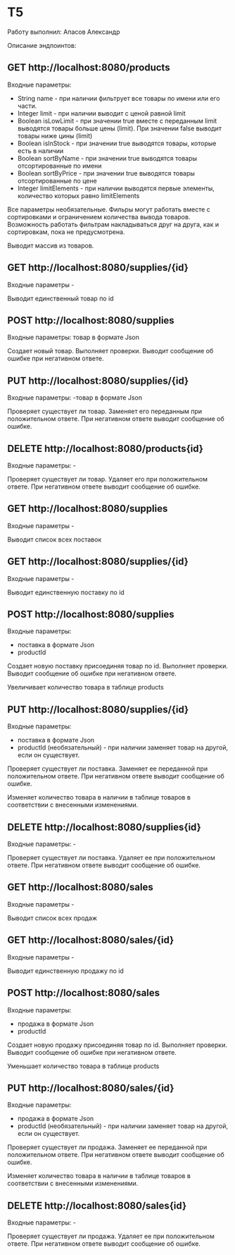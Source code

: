 # T5

Работу выполнил: Апасов Александр

Описание эндпоинтов:
## GET http://localhost:8080/products
Входные параметры: 

  - String name - при наличии фильтрует все товары по имени или его части.
  - Integer limit - при наличии выводит с ценой равной limit
  - Boolean isLowLimit - при значении true вместе с переданным limit выводятся товары больше цены (limit). При значении false выводит товары ниже цины (limit)
  - Boolean isInStock - при значении true выводятся товары, которые есть в наличии
  - Boolean sortByName - при значении true выводятся товары отсортированные по имени
  - Boolean sortByPrice - при значении true выводятся товары отсортированные по цене
  - Integer limitElements - при наличии выводятся первые элементы, количество которых равно limitElements
    
Все параметры необязательные. Фильры могут работать вместе с сортировками и ограничением количества вывода товаров. Возможность работать фильтрам накладываться друг на друга, как и сортировкам, пока не предусмотрена.

Выводит массив из товаров.


## GET http://localhost:8080/supplies/{id}
Входные параметры -

Выводит единственный товар по id

## POST http://localhost:8080/supplies
Входные параметры: товар в формате Json

Cоздает новый товар. Выполняет проверки. Выводит сообщение об ошибке при негативном ответе.

## PUT http://localhost:8080/supplies/{id}
Входные параметры: -товар в формате Json

Проверяет существует ли товар. Заменяет его переданным при положительном ответе. При негативном ответе выводит сообщение об ошибке.

## DELETE http://localhost:8080/products{id}
Входные параметры: -

Проверяет существует ли товар. Удаляет его при положительном ответе. При негативном ответе выводит сообщение об ошибке.

## GET http://localhost:8080/supplies
Входные параметры -

Выводит список всех поставок

## GET http://localhost:8080/supplies/{id}
Входные параметры -

Выводит единственную поставку по id

## POST http://localhost:8080/supplies
Входные параметры: 
  * поставка в формате Json
  * productId

Cоздает новую поставку присоединяя товар по id. Выполняет проверки. Выводит сообщение об ошибке при негативном ответе.

Увеличивает количество товара в таблице products

## PUT http://localhost:8080/supplies/{id}
Входные параметры: 
  * поставка в формате Json
  * productId (необязательный) - при наличии заменяет товар на другой, если он существует.

Проверяет существует ли поставка. Заменяет ее переданной при положительном ответе. При негативном ответе выводит сообщение об ошибке.

Изменяет количество товара в наличии в таблице товаров в соответствии с внесенными изменениями.


## DELETE http://localhost:8080/supplies{id}
Входные параметры: -

Проверяет существует ли поставка. Удаляет ее при положительном ответе. При негативном ответе выводит сообщение об ошибке.

## GET http://localhost:8080/sales
Входные параметры -

Выводит список всех продаж

## GET http://localhost:8080/sales/{id}
Входные параметры -

Выводит единственную продажу по id

## POST http://localhost:8080/sales
Входные параметры: 
  * продажа в формате Json
  * productId

Cоздает новую продажу присоединяя товар по id. Выполняет проверки. Выводит сообщение об ошибке при негативном ответе.

Уменьшает количество товара в таблице products

## PUT http://localhost:8080/sales/{id}
Входные параметры: 
  * продажа в формате Json
  * productId (необязательный) - при наличии заменяет товар на другой, если он существует.

Проверяет существует ли продажа. Заменяет ее переданной при положительном ответе. При негативном ответе выводит сообщение об ошибке.

Изменяет количество товара в наличии в таблице товаров в соответствии с внесенными изменениями.


## DELETE http://localhost:8080/sales{id}
Входные параметры: -

Проверяет существует ли продажа. Удаляет ее при положительном ответе. При негативном ответе выводит сообщение об ошибке.
